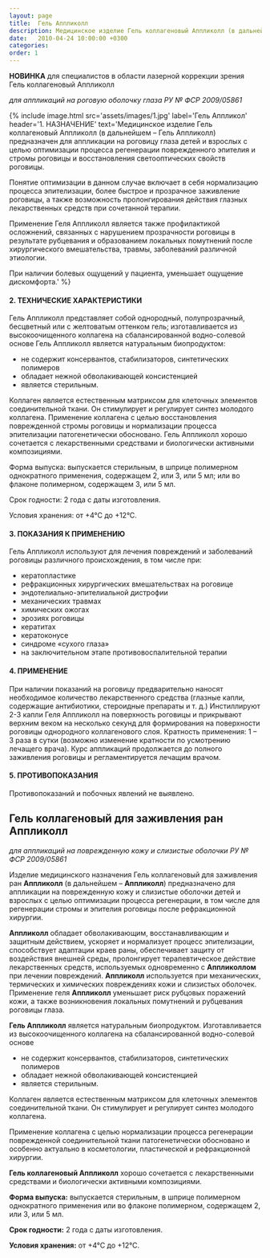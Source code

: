 ```yaml
---
layout: page
title:  Гель Аппликолл
description: Медицинское изделие Гель коллагеновый Аппликолл (в дальнейшем – Гель Аппликолл) предназначен для аппликации на роговицу глаза детей и взрослых с целью оптимизации процесса регенерации поврежденного эпителия и стромы роговицы и восстановления светооптических свойств роговицы.
date:   2010-04-24 10:00:00 +0300
categories:
order: 1
---
```


**НОВИНКА** для специалистов в области лазерной коррекции зрения
Гель коллагеновый Аппликолл

*для аппликаций на роговую оболочку глаза РУ № ФСР 2009/05861*

{% include image.html src='assets/images/1.jpg'
  label='Гель Аппликол'
  header='1. НАЗНАЧЕНИЕ' 
  text='Медицинское изделие Гель коллагеновый Аппликолл (в дальнейшем – Гель Аппликолл) предназначен для аппликации на роговицу глаза детей и взрослых с целью оптимизации процесса регенерации поврежденного эпителия и стромы роговицы и восстановления светооптических свойств роговицы. 

Понятие оптимизации в данном случае включает в себя нормализацию процесса эпителизации, более быстрое и прозрачное заживление роговицы, а также возможность пролонгирования действия глазных лекарственных средств при сочетанной терапии.

Применение Геля Аппликолл является также профилактикой осложнений, связанных с нарушением прозрачности роговицы в результате рубцевания и образованием локальных помутнений после хирургического вмешательства, травмы, заболеваний различной этиологии.

При наличии болевых ощущений у пациента, уменьшает ощущение дискомфорта.'
%}
 
#### 2. ТЕХНИЧЕСКИЕ ХАРАКТЕРИСТИКИ
Гель Аппликолл представляет собой однородный, полупрозрачный, бесцветный или с желтоватым оттенком гель; изготавливается из высокоочищенного коллагена на сбалансированной водно-солевой основе
Гель Аппликолл является натуральным биопродуктом:
  * не содержит консервантов, стабилизаторов, синтетических полимеров
  * обладает нежной обволакивающей консистенцией
  * является стерильным.

Коллаген является естественным матриксом для клеточных элементов соединительной ткани. Он стимулирует и регулирует синтез молодого коллагена. Применение коллагена с целью восстановления поврежденной стромы роговицы и нормализации процесса эпителизации патогенетически обосновано. 
Гель Аппликолл хорошо сочетается с лекарственными средствами и биологически активными композициями.

Форма выпуска: выпускается стерильным, в шприце полимерном однократного применения, содержащем 2, или 3, или 5 мл;  или во флаконе полимерном, содержащем 3, или 5 мл.

Срок годности: 2 года с даты изготовления.

Условия хранения: от +4°С до +12°С.

#### 3. ПОКАЗАНИЯ К ПРИМЕНЕНИЮ
Гель Аппликолл используют для лечения повреждений и заболеваний роговицы различного происхождения, в том числе при:
  * кератопластике
  * рефракционных хирургических вмешательствах на роговице
  * эндотелиально-эпителиальной дистрофии
  * механических травмах
  * химических ожогах
  * эрозиях роговицы
  * кератитах
  * кератоконусе
  * синдроме «сухого глаза»
  * на заключительном этапе противовоспалительной терапии

#### 4. ПРИМЕНЕНИЕ
При наличии показаний на роговицу предварительно наносят необходимое количество лекарственного средства (глазные капли, содержащие антибиотики, стероидные препараты и т. д.)
Инстиллируют 2-3 капли Геля Аппликолл на поверхность роговицы и прикрывают верхним веком на несколько секунд для формирования на поверхности роговицы однородного коллагенового слоя.
Кратность применения: 1 – 3 раза в сутки (возможно изменение кратности по усмотрению лечащего врача). Курс аппликаций продолжается до полного заживления роговицы и регламентируется лечащим врачом.

#### 5. ПРОТИВОПОКАЗАНИЯ
Противопоказаний и побочных явлений не выявлено.
 
## Гель коллагеновый для заживления ран Аппликолл
*для аппликаций на поврежденную кожу и слизистые оболочки РУ № ФСР 2009/05861*

Изделие медицинского назначения Гель коллагеновый для заживления ран **Аппликолл** (в дальнейшем – **Аппликолл**) предназначено для аппликации на поврежденную кожу и слизистые оболочки детей и взрослых с целью оптимизации процесса регенерации, в том числе для регенерации стромы и эпителия роговицы после рефракционной хирургии.
 
**Аппликолл** обладает обволакивающим, восстанавливающим и защитным действием, ускоряет и нормализует процесс эпителизации, способствует адаптации краев раны, обеспечивает защиту от воздействия внешней среды, пролонгирует терапевтическое действие лекарственных средств, используемых одновременно с **Аппликоллом** при лечении повреждений.
**Аппликолл** используется при механических, термических и химических повреждениях кожи и слизистых оболочек.
Применение геля **Аппликолл** уменьшает риск рубцовых поражений кожи, а также возникновения локальных помутнений и рубцевания роговицы глаза.

**Гель Аппликолл** является натуральным биопродуктом. Изготавливается из высокоочищенного коллагена на сбалансированной водно-солевой основе

* не содержит консервантов, стабилизаторов, синтетических полимеров
* обладает нежной обволакивающей консистенцией
* является стерильным.

Коллаген является естественным матриксом для клеточных элементов соединительной ткани. Он стимулирует и регулирует синтез молодого коллагена.

Применение коллагена с целью нормализации процесса регенерации поврежденной соединительной ткани патогенетически обосновано и особенно актуально в косметологии, пластической и рефракционной хирургии.

**Гель коллагеновый Аппликолл** хорошо сочетается с лекарственными средствами и биологически активными композициями.

**Форма выпуска:** выпускается стерильным, в шприце полимерном однократного применения или во флаконе полимерном, содержащем 2, или 3, или 5 мл.

**Срок годности:** 2 года с даты изготовления.

**Условия хранения:** от +4°С до +12°С.

